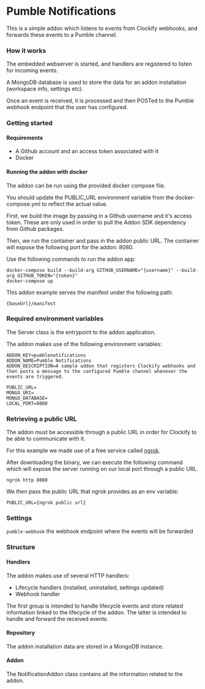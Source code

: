 # Pumble Notifications

This is a simple addon which listens to events from Clockify webhooks, and forwards these events to a Pumble channel.

### How it works
The embedded webserver is started, and handlers are registered to listen for incoming events.

A MongoDB database is used to store the data for an addon installation (workspace info, settings etc).

Once an event is received, it is processed and then POSTed to the Pumble webhook endpoint that the user has configured.

### Getting started
#### Requirements
- A Github account and an access token associated with it
- Docker

#### Running the addon with docker
The addon can be run using the provided docker compose file.

You should update the PUBLIC_URL environment variable from the docker-compose.yml to reflect the actual value.

First, we build the image by passing in a Github username and it's access token.
These are only used in order to pull the Addon SDK dependency from Github packages.

Then, we run the container and pass in the addon public URL.
The container will expose the following port for the addon: 8080.

Use the following commands to run the addon app:
```shell
docker-compose build --build-arg GITHUB_USERNAME="{username}" --build-arg GITHUB_TOKEN="{token}"
docker-compose up
```

This addon example serves the manifest under the following path:
```
{baseUrl}/manifest
```

### Required environment variables
The Server class is the entrypoint to the addon application.

The addon makes use of the following environment variables:

```
ADDON_KEY=pumblenotifications
ADDON_NAME=Pumble Notifications
ADDON_DESCRIPTION=A sample addon that registers Clockify webhooks and then posts a message to the configured Pumble channel whenever the events are triggered.

PUBLIC_URL=
MONGO_URI=
MONGO_DATABASE=
LOCAL_PORT=8080
```
### Retrieving a public URL
The addon must be accessible through a public URL in order for Clockify to be able to communicate with it.

For this example we made use of a free service called <a href="https://ngrok.com">ngrok</a>.

After downloading the binary, we can execute the following command which will expose the server running on our local port through a public URL.
```shell
ngrok http 8080
```

We then pass the public URL that ngrok provides as an env variable:
```
PUBLIC_URL={ngrok public url}
```

### Settings
```pumble-webhook```
the webhook endpoint where the events will be forwarded

### Structure
#### Handlers
The addon makes use of several HTTP handlers:
- Lifecycle handlers (installed, uninstalled, settings updated)
- Webhook handler

The first group is intended to handle lifecycle events and store related information linked to the lifecycle of the addon.
The latter is intended to handle and forward the received events.

#### Repository
The addon installation data are stored in a MongoDB instance.

#### Addon
The NotificationAddon class contains all the information related to the addon.